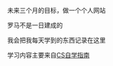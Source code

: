 未来三个月的目标，做一个个人网站  

罗马不是一日建成的  

我会把我每天学到的东西记录在这里  

学习内容主要来自[CS自学指南](https://github.com/pkuflyingpig/cs-self-learning/)
